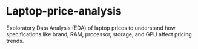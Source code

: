 # Laptop-price-analysis
Exploratory Data Analysis (EDA) of laptop prices to understand how specifications like brand, RAM, processor, storage, and GPU affect pricing trends.
